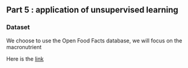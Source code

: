 ## Part 5 : application of unsupervised learning

### Dataset

We choose to use the Open Food Facts database, we will focus on the macronutrient

Here is the [link](https://world.openfoodfacts.org/data)

